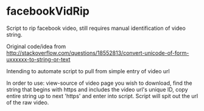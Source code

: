 # facebookVidRip
Script to rip facebook video, still requires manual identification of video string.

Original code/idea from http://stackoverflow.com/questions/18552813/convert-unicode-of-form-uxxxxxx-to-string-or-text

Intending to automate script to pull from simple entry of video url

In order to use: view-source of video page you wish to download, find the string that begins with https and includes the video url's unique ID, copy entire string up to next 'https' and enter into script.  Script will spit out the url of the raw video.
